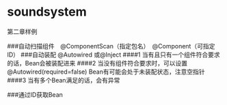 # soundsystem
第二章样例

###自动扫描组件　@ComponentScan（指定包名）　@Component（可指定ID）
###自动装配    @Autowired 或@Inject
####1 当有且只有一个组件符合要求的话，Bean会被装配进来
####2 当没有组件符合要求时，可以设置@Autowired(required=false) Bean有可能会处于未装配状态，注意空指针
####3 当有多个Bean满足的话，会有异常

###通过ID获取Bean
